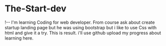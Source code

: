 # The-Start-dev
!-- I'm learning Coding for web developer. From course ask about create startup landing page but he was using bootstrap but i like to use Css with html and give it a try. This is result.
i'll use github upload my progress about learning here. 
